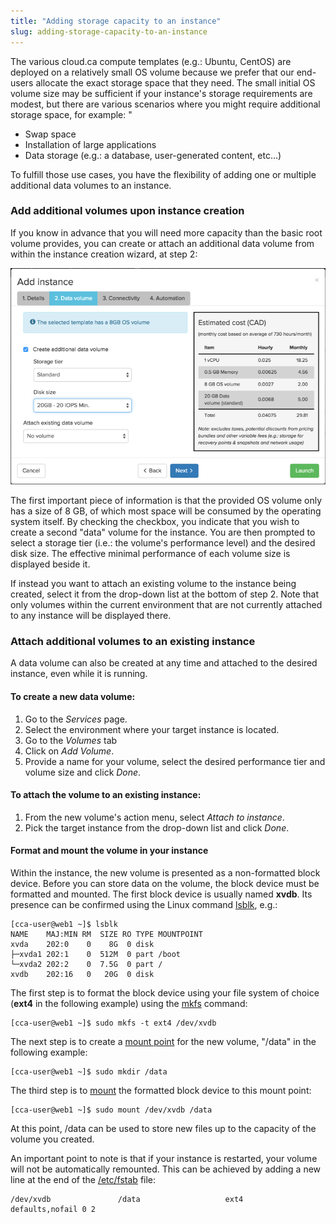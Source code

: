 ```yaml
---
title: "Adding storage capacity to an instance"
slug: adding-storage-capacity-to-an-instance
---
```



The various cloud.ca compute templates (e.g.: Ubuntu, CentOS) are deployed on a relatively small OS volume because we prefer that our end-users allocate the exact storage space that they need. The small initial OS volume size may be sufficient if your instance's storage requirements are modest, but there are various scenarios where you might require additional storage space, for example:
"
- Swap space
- Installation of large applications
- Data storage (e.g.: a database, user-generated content, etc...)

To fulfill those use cases, you have the flexibility of adding one or multiple additional data volumes to an instance.

### Add additional volumes upon instance creation
If you know in advance that you will need more capacity than the basic root volume provides, you can create or attach an additional data volume from within the instance creation wizard, at step 2:

![Additional volume](/assets/secondary-volume-en.png)

The first important piece of information is that the provided OS volume only has a size of 8 GB, of which most space will be consumed by the operating system itself. By checking the checkbox, you indicate that you wish to create a second "data" volume for the instance. You are then prompted to select a storage tier (i.e.: the volume's performance level) and the desired disk size. The effective minimal performance of each volume size is displayed beside it.

If instead you want to attach an existing volume to the instance being created, select it from the drop-down list at the bottom of step 2. Note that only volumes within the current environment that are not currently attached to any instance will be displayed there.

### Attach additional volumes to an existing instance
A data volume can also be created at any time and attached to the desired instance, even while it is running.

#### To create a new data volume:

1. Go to the *Services* page.
1. Select the environment where your target instance is located.
1. Go to the *Volumes* tab
1. Click on *Add Volume*.
1. Provide a name for your volume, select the desired performance tier and volume size and click *Done*.

#### To attach the volume to an existing instance:

1. From the new volume's action menu, select *Attach to instance*.
1. Pick the target instance from the drop-down list and click *Done*.

#### Format and mount the volume in your instance
Within the instance, the new volume is presented as a non-formatted block device. Before you can store data on the volume, the block device must be formatted and mounted. The first block device is usually named **xvdb**. Its presence can be confirmed using the Linux command [lsblk](http://manpages.courier-mta.org/htmlman8/lsblk.8.html), e.g.:

```
[cca-user@web1 ~]$ lsblk
NAME    MAJ:MIN RM  SIZE RO TYPE MOUNTPOINT
xvda    202:0    0    8G  0 disk
├─xvda1 202:1    0  512M  0 part /boot
└─xvda2 202:2    0  7.5G  0 part /
xvdb    202:16   0   20G  0 disk
```

The first step is to format the block device using your file system of choice (**ext4** in the following example) using the [mkfs](http://www.unixtutorial.org/2014/07/how-to-use-mkfs/) command:

```
[cca-user@web1 ~]$ sudo mkfs -t ext4 /dev/xvdb
```

The next step is to create a [mount point](http://www.linfo.org/mount_point.html) for the new volume, "/data" in the following example:

```
[cca-user@web1 ~]$ sudo mkdir /data
```

The third step is to [mount](http://www.linfo.org/mounting.html) the formatted block device to this mount point:

```
[cca-user@web1 ~]$ sudo mount /dev/xvdb /data
```

At this point, /data can be used to store new files up to the capacity of the volume you created.

An important point to note is that if your instance is restarted, your volume will not be automatically remounted. This can be achieved by adding a new line at the end of the [/etc/fstab](http://www.linfo.org/etc_fstab.html) file:

```
/dev/xvdb               /data                   ext4    defaults,nofail 0 2
```
